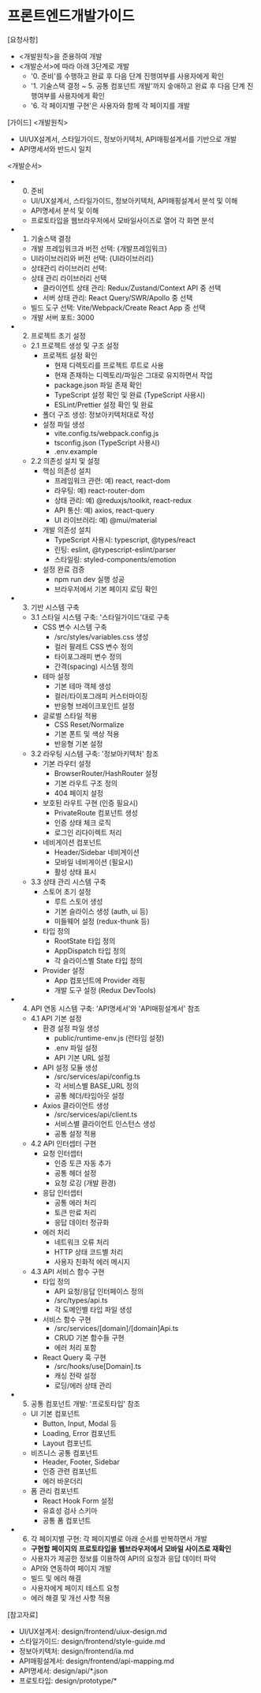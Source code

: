 # 프론트엔드개발가이드 

[요청사항]
- <개발원칙>을 준용하여 개발
- <개발순서>에 따라 아래 3단계로 개발
  - '0. 준비'를 수행하고 완료 후 다음 단계 진행여부를 사용자에게 확인  
  - '1. 기술스택 결정 ~ 5. 공통 컴포넌트 개발'까지 숳애하고 완료 후 다음 단계 진행여부를 사용자에게 확인   
  - '6. 각 페이지별 구현'은 사용자와 함께 각 페이지를 개발  

[가이드]
<개발원칙>
- UI/UX설계서, 스타일가이드, 정보아키텍처, API매핑설계서를 기반으로 개발 
- API명세서와 반드시 일치

<개발순서>
- 0. 준비
  - UI/UX설계서, 스타일가이드, 정보아키텍처, API매핑설계서 분석 및 이해 
  - API명세서 분석 및 이해
  - 프로토타입을 웹브라우저에서 모바일사이즈로 열어 각 화면 분석  
- 1. 기술스택 결정
  - 개발 프레임워크과 버전 선택: {개발프레임워크}
  - UI라이브러리와 버전 선택: {UI라이브러리}
  - 상태관리 라이브러리 선택: 
  - 상태 관리 라이브러리 선택
    - 클라이언트 상태 관리: Redux/Zustand/Context API 중 선택
    - 서버 상태 관리: React Query/SWR/Apollo 중 선택 
  - 빌드 도구 선택: Vite/Webpack/Create React App 중 선택
  - 개발 서버 포트: 3000
- 2. 프로젝트 초기 설정
  - 2.1 프로젝트 생성 및 구조 설정
    - 프로젝트 설정 확인
      - 현재 디렉토리를 프로젝트 루트로 사용
      - 현재 존재하는 디렉토리/파일은 그대로 유지하면서 작업   
      - package.json 파일 존재 확인
      - TypeScript 설정 확인 및 완료 (TypeScript 사용시)
      - ESLint/Prettier 설정 확인 및 완료
    - 폴더 구조 생성: 정보아키텍처대로 작성 
    - 설정 파일 생성
      - vite.config.ts/webpack.config.js
      - tsconfig.json (TypeScript 사용시)
      - .env.example
  - 2.2 의존성 설치 및 설정
    - 핵심 의존성 설치
      - 프레임워크 관련: 예) react, react-dom
      - 라우팅: 예) react-router-dom
      - 상태 관리: 예) @reduxjs/toolkit, react-redux
      - API 통신: 예) axios, react-query
      - UI 라이브러리: 예) @mui/material
    - 개발 의존성 설치
      - TypeScript 사용시: typescript, @types/react
      - 린팅: eslint, @typescript-eslint/parser
      - 스타일링: styled-components/emotion
    - 설정 완료 검증  
      - npm run dev 실행 성공
      - 브라우저에서 기본 페이지 로딩 확인
- 3. 기반 시스템 구축
  - 3.1 스타일 시스템 구축: '스타일가이드'대로 구축
    - CSS 변수 시스템 구축
      - /src/styles/variables.css 생성
      - 컬러 팔레트 CSS 변수 정의
      - 타이포그래피 변수 정의
      - 간격(spacing) 시스템 정의  
    - 테마 설정
      - 기본 테마 객체 생성
      - 컬러/타이포그래피 커스터마이징
      - 반응형 브레이크포인트 설정  
    - 글로벌 스타일 적용
      - CSS Reset/Normalize
      - 기본 폰트 및 색상 적용
      - 반응형 기본 설정 
  - 3.2 라우팅 시스템 구축: '정보아키텍처' 참조
    - 기본 라우터 설정
      - BrowserRouter/HashRouter 설정
      - 기본 라우트 구조 정의
      - 404 페이지 설정
    - 보호된 라우트 구현 (인증 필요시)
      - PrivateRoute 컴포넌트 생성
      - 인증 상태 체크 로직
      - 로그인 리다이렉트 처리 
    - 네비게이션 컴포넌트
      - Header/Sidebar 네비게이션
      - 모바일 네비게이션 (필요시)
      - 활성 상태 표시
  - 3.3 상태 관리 시스템 구축      
    - 스토어 초기 설정
      - 루트 스토어 생성
      - 기본 슬라이스 생성 (auth, ui 등)
      - 미들웨어 설정 (redux-thunk 등)   
    - 타입 정의
      - RootState 타입 정의
      - AppDispatch 타입 정의
      - 각 슬라이스별 State 타입 정의 
    - Provider 설정
      - App 컴포넌트에 Provider 래핑
      - 개발 도구 설정 (Redux DevTools)
- 4. API 연동 시스템 구축: 'API명세서'와 'API매핑설계서' 참조 
  - 4.1 API 기본 설정
    - 환경 설정 파일 생성
      - public/runtime-env.js (런타임 설정)
      - .env 파일 설정
      - API 기본 URL 설정      
    - API 설정 모듈 생성
      - /src/services/api/config.ts
      - 각 서비스별 BASE_URL 정의
      - 공통 헤더/타임아웃 설정      
    - Axios 클라이언트 생성
      - /src/services/api/client.ts
      - 서비스별 클라이언트 인스턴스 생성
      - 공통 설정 적용
  - 4.2 API 인터셉터 구현
    - 요청 인터셉터
      - 인증 토큰 자동 추가
      - 공통 헤더 설정
      - 요청 로깅 (개발 환경)        
    - 응답 인터셉터
      - 공통 에러 처리
      - 토큰 만료 처리
      - 응답 데이터 정규화        
    - 에러 처리
      - 네트워크 오류 처리
      - HTTP 상태 코드별 처리
      - 사용자 친화적 에러 메시지
  - 4.3 API 서비스 함수 구현
    - 타입 정의
      - API 요청/응답 인터페이스 정의
      - /src/types/api.ts
      - 각 도메인별 타입 파일 생성
    - 서비스 함수 구현
      - /src/services/[domain]/[domain]Api.ts
      - CRUD 기본 함수들 구현
      - 에러 처리 포함
    - React Query 훅 구현
      - /src/hooks/use[Domain].ts
      - 캐싱 전략 설정
      - 로딩/에러 상태 관리
- 5. 공통 컴포넌트 개발: '프로토타입' 참조
  - UI 기본 컴포넌트
    - Button, Input, Modal 등
    - Loading, Error 컴포넌트
    - Layout 컴포넌트 
  - 비즈니스 공통 컴포넌트
    - Header, Footer, Sidebar
    - 인증 관련 컴포넌트
    - 에러 바운더리
  - 폼 관리 컴포넌트
    - React Hook Form 설정
    - 유효성 검사 스키마
    - 공통 폼 컴포넌트
- 6. 각 페이지별 구현: 각 페이지별로 아래 순서를 반복하면서 개발 
  - **구현할 페이지의 프로토타입을 웹브라우저에서 모바일 사이즈로 재확인**  
  - 사용자가 제공한 정보를 이용하여 API의 요청과 응답 데이터 파악  
  - API와 연동하여 페이지 개발 
  - 빌드 및 에러 해결 
  - 사용자에게 페이지 테스트 요청
  - 에러 해결 및 개선 사항 적용 

[참고자료]
- UI/UX설계서: design/frontend/uiux-design.md
- 스타일가이드: design/frontend/style-guide.md
- 정보아키텍처: design/frontend/ia.md
- API매핑설계서: design/frontend/api-mapping.md
- API명세서: design/api/*.json
- 프로토타입: design/prototype/*

